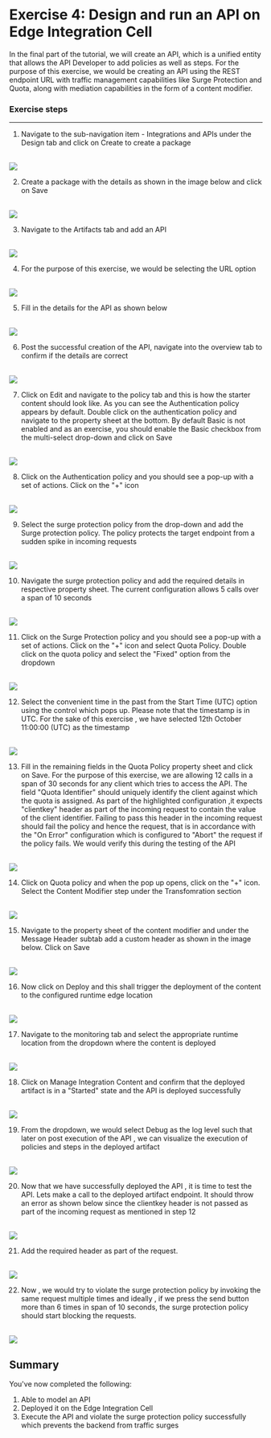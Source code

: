 # Exercise 4: Design and run an API on Edge Integration Cell

In the final part of the tutorial, we will create an API, which is a unified entity that allows the API Developer to add policies as well as steps. For the purpose of this exercise, we would be creating an API using the REST endpoint URL with traffic management capabilities like Surge Protection and Quota, along with mediation capabilities in the form of a content modifier.

### Exercise steps

***

1. Navigate to the sub-navigation item - Integrations and APIs under the Design tab and click on Create to create a package
   
<br>![](/exercises/ex4/images/04_01_0010.png)

2. Create a package with the details as shown in the image below and click on Save
   
<br>![](/exercises/ex4/images/04_02_0010.png)

3. Navigate to the Artifacts tab and add an API
   
<br>![](/exercises/ex4/images/04_03_0010.png)  

4. For the purpose of this exercise, we would be selecting the URL option

 <br>![](/exercises/ex4/images/04_04_0010.png)

5. Fill in the details for the API as shown below

<br>![](/exercises/ex4/images/04_05_0010.png)

6. Post the successful creation of the API, navigate into the overview tab to confirm if the details are correct

 <br>![](/exercises/ex4/images/04_06_0010.png) 

 7. Click on Edit and navigate to the policy tab and this is how the starter content should look like. As you can see the Authentication policy appears by default. Double click on the authentication policy and navigate to the property sheet at the bottom. By default Basic is not enabled and as an exercise, you should enable the Basic checkbox from the multi-select drop-down and click on Save
 
 <br>![](/exercises/ex4/images/04_07_0010.png) 

 8. Click on the Authentication policy and you should see a pop-up with a set of actions. Click on the "+" icon

 <br>![](/exercises/ex4/images/04_08_0010.png) 

 9. Select the surge protection policy from the drop-down and add the Surge protection policy. The policy protects the target endpoint from a sudden spike in incoming requests

<br>![](/exercises/ex4/images/04_09_0010.png) 

10. Navigate the surge protection policy and add the required details in respective property sheet. The current configuration allows 5 calls over a span of 10 seconds
    
<br>![](/exercises/ex4/images/04_10_0010.png) 

11. Click on the Surge Protection policy and you should see a pop-up with a set of actions. Click on the "+" icon and select Quota Policy. Double click on the quota policy and select the "Fixed" option from the dropdown

<br>![](/exercises/ex4/images/04_11_0010.png)  

12. Select the convenient time in the past from the Start Time (UTC) option using the control which pops up. Please note that the timestamp is in UTC. For the sake of this exercise , we have selected 12th October 11:00:00 (UTC) as the timestamp

<br>![](/exercises/ex4/images/04_12_0010.png)

13. Fill in the remaining fields in the Quota Policy property sheet and click on Save. For the purpose of this exercise, we are allowing 12 calls in a span of 30 seconds for any client which tries to access the API. The field "Quota Identifier" should uniquely identify the client against which the quota is assigned. As part of the highlighted configuration ,it expects "clientkey" header as part of the incoming request to contain the value of the client identifier. Failing to pass this header in the incoming request should fail the policy and hence the request, that is in accordance with the "On Error" configuration which is configured to "Abort" the request if the policy fails. We would verify this during the testing of the API

<br>![](/exercises/ex4/images/04_13_0010.png)

14. Click on Quota policy and when the pop up opens, click on the "+" icon. Select the Content Modifier step under the Transfomration section

<br>![](/exercises/ex4/images/04_13_0010.png)

15. Navigate to the property sheet of the content modifier and under the Message Header subtab add a custom header as shown in the image below. Click on Save

<br>![](/exercises/ex4/images/04_14_0010.png)

16. Now click on Deploy and this shall trigger the deployment of the content to the configured runtime edge location 

<br>![](/exercises/ex4/images/04_15_0010.png)

17. Navigate to the monitoring tab and select the appropriate runtime location from the dropdown where the content is deployed

<br>![](/exercises/ex4/images/04_16_0010.png)

18. Click on Manage Integration Content and confirm that the deployed artifact is in a "Started" state and the API is deployed successfully

<br>![](/exercises/ex4/images/04_17_0010.png)

19. From the dropdown, we would select Debug as the log level such that later on post execution of the API , we can visualize the execution of policies and steps in the deployed artifact

<br>![](/exercises/ex4/images/04_18_0010.png)

    
20. Now that we have successfully deployed the API , it is time to test the API. Lets make a call to the deployed artifact endpoint. It should throw an error as shown below since the clientkey header is not passed as part of the incoming request as mentioned in step 12

<br>![](/exercises/ex4/images/04_19_0010.png)

21. Add the required header as part of the request.

<br>![](/exercises/ex4/images/04_20_0010.png)

22. Now , we would try to violate the surge protection policy by invoking the same request multiple times and ideally , if we press the send button more than 6 times in span of 10 seconds, the surge protection policy should start blocking the requests.

<br>![](/exercises/ex4/images/04_21_0010.png)


## Summary

You've now completed the following:
1.  Able to model an API 
2.  Deployed it on the Edge Integration Cell
3.  Execute the API and violate the surge protection policy successfully which prevents the backend from traffic surges


